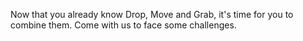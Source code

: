 Now that you already know Drop, Move and Grab, it's time for you to combine them. Come with us to face some challenges.